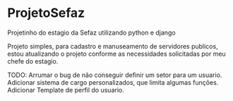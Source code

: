# ProjetoSefaz
Projetinho do estagio da Sefaz utilizando python e django

Projeto simples, para cadastro e manuseamento de servidores publicos, estou atualizando o projeto conforme as necessidades solicitadas por meu chefe do estagio. 

TODO:
Arrumar o bug de não conseguir definir um setor para um usuario.
<br>
Adicionar sistema de cargo personalizados, que limita algumas funções.
<br>
Adicionar Template de perfil do usuario.
